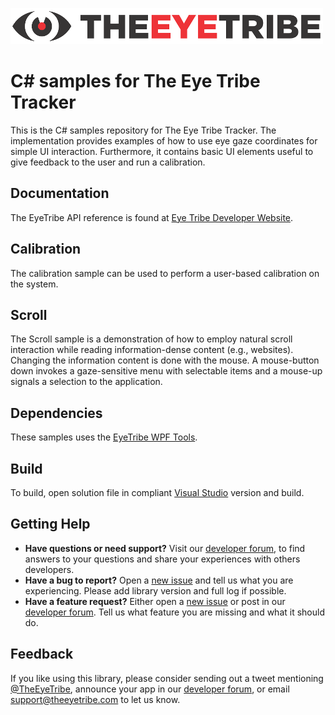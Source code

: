 ![The Eye Tribe](tet_logo.png)

C# samples for The Eye Tribe Tracker
====

This is the C# samples repository for The Eye Tribe Tracker. The implementation provides examples of how to use eye gaze coordinates for simple UI interaction. Furthermore, it contains basic UI elements useful to give feedback to the user and run a calibration.


Documentation
----

The EyeTribe API reference is found at [Eye Tribe Developer Website](http://dev.theeyetribe.com/api/).


Calibration
----

The calibration sample can be used to perform a user-based calibration on the system.


Scroll
----

The Scroll sample is a demonstration of how to employ natural scroll interaction while reading information-dense content (e.g., websites). Changing the information content is done with the mouse. A mouse-button down invokes a gaze-sensitive menu with selectable items and a mouse-up signals a selection to the application.


Dependencies
----

These samples uses the [EyeTribe WPF Tools](https://github.com/EyeTribe/tet-wpf-controls). 


Build
----

To build, open solution file in compliant [Visual Studio](http://www.visualstudio.com/) version and build.


Getting Help
----

- **Have questions or need support?** Visit our [developer forum](http://theeyetribe.com/forum/), to find answers to your questions and share your experiences with others developers.
- **Have a bug to report?** Open a [new issue](https://github.com/EyeTribe/tet-charp-client/issues) and tell us what you are experiencing. Please add library version and full log if possible.
- **Have a feature request?** Either open a [new issue](https://github.com/EyeTribe/tet-csharp-client/issues) or post in our [developer forum](http://theeyetribe.com/forum/). Tell us what feature you are missing and what it should do. 

Feedback
----

If you like using this library, please consider sending out a tweet mentioning [@TheEyeTribe](twitter.com/theeyetribe), announce your app in our [developer forum](http://theeyetribe.com/forum/), or email [support@theeyetribe.com](mailto:support@theeyetribe.com) to let us know.

